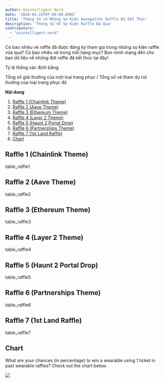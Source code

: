 ```yaml
---
author: Unintelligent Nerd
date: '2020-04-23T07:00:00.000Z'
title: 'Thông Số về Những Sự Kiện Aavegotchi Raffle Đã Kết Thúc'
description: 'Thông Số Về Sự Kiện Raffle Đã Qua'
contributors:
  - "unintelligent-nerd"
---
```


Có bao nhiêu vé raffle đã được đăng ký tham gia trong những sự kiện raffle vừa qua? Có bao nhiêu vé trong mỗi hạng mục? Bọn mình mang đến cho bạn dữ liệu về những đợt raffle đã kết thúc tại đây!

Tỷ lệ thắng xác định bằng:

Tổng số giải thưởng của một loại trang phục / Tổng số vé tham dự rút thưởng của loại trang phục đó

<div class="contentsBox">

**Nội dung**

<ol>
<li><a href=#raffle-1--chainlink-theme->Raffle 1 (Chainlink Theme)</a></li>
<li><a href=#raffle-2--aave-theme->Raffle 2 (Aave Theme)</a></li>
<li><a href=#raffle-3--ethereum-theme->Raffle 3 (Ethereum Theme)</a></li>
<li><a href=#raffle-4--layer-2-theme->Raffle 4 (Layer 2 Theme)</a></li>
<li><a href=#raffle-5--haunt-2-portal-drop->Raffle 5 (Haunt 2 Portal Drop)</a></li>
<li><a href=#raffle-6--partnerships-theme->Raffle 6 (Partnerships Theme)</a></li>
<li><a href=#raffle-7--1st-land-raffle->Raffle 7 (1st Land Raffle)</a></li>
<li><a href=#chart>Chart</a></li>
</ol>

</div>

## Raffle 1 (Chainlink Theme)
table_raffle1

## Raffle 2 (Aave Theme)
table_raffle2

## Raffle 3 (Ethereum Theme)
table_raffle3

## Raffle 4 (Layer 2 Theme)
table_raffle4

## Raffle 5 (Haunt 2 Portal Drop)
table_raffle5

## Raffle 6 (Partnerships Theme)
table_raffle6

## Raffle 7 (1st Land Raffle)
table_raffle7

## Chart

What are your chances (in percentage) to win a wearable using 1 ticket in past wearable raffles? Check out the chart below.

<img src="/raffles-stats/raffle-stats-chart.png" />